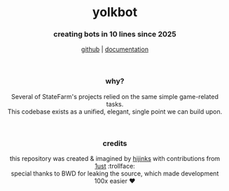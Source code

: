 <!--

<3 bwd
https://raw.githubusercontent.com/enbyte/deobfs-shell-source/refs/heads/main/shellshock.js

-->

<div align='center'>
  <h1>yolkbot</h1>
  <h3>creating bots in 10 lines since 2025</h3>
  <p>
    <a href='https://github.com/enbyte/ShellfBot'>github</a> | 
    <a href='https://github.com/enbyte/ShellfBot/wiki'>documentation</a>
    <!-- | <a href='https://npmjs.com/something'>npm</a> -->
  </p>
</div>

<br>

<h3 align='center'>why?</h3>
<p align='center'>
  Several of StateFarm's projects relied on the same simple game-related tasks.<br>
  This codebase exists as a unified, elegant, single point we can build upon.
</p>

<br>

<h3 align='center'>credits</h3>

<p align='center'>
  this repository was created & imagined by <a href='https://github.com/enbyte'>hijinks</a> with contributions from <a href='https://github.com/villainsrule'>1ust</a> :trollface:<br>
  special thanks to BWD for leaking the source, which made development 100x easier ❤️
</p>
